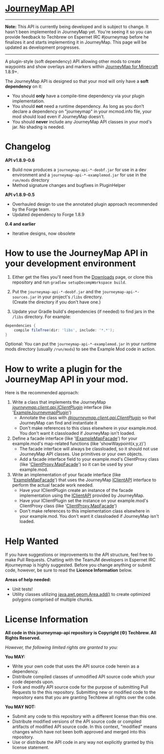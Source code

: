 [JourneyMap API](https://bitbucket.org/TeamJM/journeymap-api)
====

- - - -

**Note:** This API is currently being developed and is subject to change. It hasn't been implemented in JourneyMap yet. You're seeing it so you can provide feedback to Techbrew on Espernet IRC #journeymap before he finalizes 
it and starts implementing it in JourneyMap. This page will be updated as development progresses.

- - - -

A plugin-style (soft dependency) API allowing other mods to create waypoints and show overlays and markers within [JourneyMap for Minecraft](http://journeymap.info) 1.8.9+.

The JourneyMap API is designed so that your mod will only have a **soft dependency** on it:  

 * You should **only** have a compile-time dependency via your plugin implementation.
 * You should **not** need a runtime dependency. As long as you don't declare a dependency on "journeymap" in your mcmod.info file, your mod should load even if JourneyMap doesn't.
 * You should **never** include any JourneyMap API classes in your mod's jar. No shading is needed.

Changelog
===

**API v1.8.9-0.6**

* Build now produces a `journeymap-api-*-deobf.jar` for use in a dev environment and a `journeymap-api-*-examplemod.jar` for use in the `run/mods` directory
* Method signature changes and bugfixes in PluginHelper

**API v1.8.9-0.5**

* Overhauled design to use the annotated plugin approach recommended by the Forge team.
* Updated dependency to Forge 1.8.9

**0.4 and earlier**

* Iterative designs, now obsolete

How to use the JourneyMap API in your development environment
===

1. Either get the files you'll need from the [Downloads](https://bitbucket.org/TeamJM/journeymap-api/downloads) page, or clone
this repository and run `gradlew setupDecompWorkspace build`.

2. Put the `journeymap-api-*-deobf.jar` and the `journeymap-api-*-sources.jar` in your project's `/libs` directory.  
(Create the directory if you don't have one.)

3. Update your Gradle build's dependencies (if needed) to find jars in the `/libs` directory.  For example:

~~~~groovy
dependencies {
    compile fileTree(dir: 'libs', include: '*.*');
}
~~~~

Optional: You can put the `journeymap-api-*-examplemod.jar` in your runtime mods directory (usually `/run/mods`)
to see the Example Mod code in action.

How to write a plugin for the JourneyMap API in your mod.
===

Here is the recommended approach:

1. Write a class that implements the JourneyMap *[journeymap.client.api.IClientPlugin](https://bitbucket.org/TeamJM/journeymap-api/src/master/src/main/java/journeymap/client/api/IClientPlugin.java)* interface (like '[ExampleJourneymapPlugin](https://bitbucket.org/TeamJM/journeymap-api/src/master/src/main/java/example/mod/client/plugin/ExampleJourneymapPlugin.java)')
    - Annotate the class with *[@journeymap.client.api.ClientPlugin](https://bitbucket.org/TeamJM/journeymap-api/src/master/src/main/java/journeymap/client/api/ClientPlugin.java)* so that JourneyMap can find and instantiate it
    - Don't make references to this class elsewhere in your example.mod. You don't want it classloaded if JourneyMap isn't loaded.
1. Define a facade interface (like '[IExampleMapFacade](https://bitbucket.org/TeamJM/journeymap-api/src/master/src/main/java/example/mod/client/facade/IExampleMapFacade.java)') for your example.mod's map-related functions (like 'showWaypoint(x,y,z)')
    - The facade interface will always be classloaded, so it should not use JourneyMap API classes. Use primitives or your own objects.
    - Add a facade interface field to your example.mod's ClientProxy class (like '[ClientProxy.MapFacade](https://bitbucket.org/TeamJM/journeymap-api/src/master/src/main/java/example/mod/client/ClientProxy.java)') so it can be used by your example.mod.
1. Write an implementation of your facade interface (like '[ExampleMapFacade](https://bitbucket.org/TeamJM/journeymap-api/src/master/src/main/java/example/mod/client/plugin/ExampleMapFacade.java)') that uses the JourneyMap [IClientAPI](https://bitbucket.org/TeamJM/journeymap-api/src/master/src/main/java/journeymap/client/api/IClientAPI.java) interface to perform the actual facade work needed.
    - Have your IClientPlugin create an instance of the facade implementation using the [IClientAPI](https://bitbucket.org/TeamJM/journeymap-api/src/master/src/main/java/journeymap/client/api/IClientAPI.java) provided by JourneyMap.
    - Have your IClientPlugin set the instance on your example.mod's ClientProxy class (like '[ClientProxy.MapFacade](https://bitbucket.org/TeamJM/journeymap-api/src/master/src/main/java/example/mod/client/ClientProxy.java)')
    - Don't make references to this implementation class elsewhere in your example.mod. You don't want it classloaded if JourneyMap isn't loaded.

Help Wanted
===
If you have suggestions or improvements to the API structure, feel free to make Pull Requests. Chatting with the TeamJM
developers in Espernet IRC #journeymap is highly suggested.  Before you change anything or submit code, however, be sure
to read the **Licence Information** below.

**Areas of help needed:**

* Unit tests!
* Utility classes utilizing [java.awt.geom.Area.add()](https://docs.oracle.com/javase/7/docs/api/java/awt/geom/Area.html) to 
create optimized polygons comprised of multiple chunks.

License Information
===

**All code in this journeymap-api repository is Copyright (&copy;) Techbrew. All Rights Reserved.**

*However, the following limited rights are granted to you:*

**You MAY:**

* Write your own code that uses the API source code herein as a dependency.
* Distribute compiled classes of unmodified API source code which your code depends upon.
* Fork and modify API source code for the purpose of submitting Pull Requests to the this repository. Submitting new or modified code to the repository eans that you are granting Techbrew all rights over the code.

**You MAY NOT:**
 
* Submit any code to this repository with a different license than this one.
* Distribute modified versions of the API source code or compiled artifacts of modified API source code. In this context, "modified" means changes which have not been both approved and merged into this repository.
* Use or distribute the API code in any way not explicitly granted by this license statement.